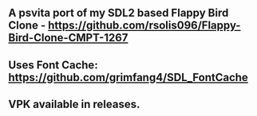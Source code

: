 ## A psvita port of my SDL2 based Flappy Bird Clone - https://github.com/rsolis096/Flappy-Bird-Clone-CMPT-1267

## Uses Font Cache: https://github.com/grimfang4/SDL_FontCache

## VPK available in releases.

